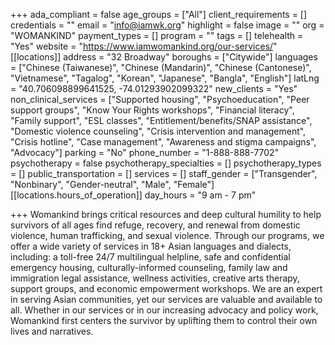 +++
ada_compliant = false
age_groups = ["All"]
client_requirements = []
credentials = ""
email = "info@iamwk.org"
highlight = false
image = ""
org = "WOMANKIND"
payment_types = []
program = ""
tags = []
telehealth = "Yes"
website = "https://www.iamwomankind.org/our-services/"
[[locations]]
address = "32 Broadway"
boroughs = ["Citywide"]
languages = ["Chinese (Taiwanese)", "Chinese (Mandarin)", "Chinese (Cantonese)", "Vietnamese", "Tagalog", "Korean", "Japanese", "Bangla", "English"]
latLng = "40.706098899641525, -74.01293902099322"
new_clients = "Yes"
non_clinical_services = ["Supported housing", "Psychoeducation", "Peer support groups", "Know Your Rights workshops", "Financial literacy", "Family support", "ESL classes", "Entitlement/benefits/SNAP assistance", "Domestic violence counseling", "Crisis intervention and management", "Crisis hotline", "Case management", "Awareness and stigma campaigns", "Advocacy"]
parking = "No"
phone_number = "1-888-888-7702"
psychotherapy = false
psychotherapy_specialties = []
psychotherapy_types = []
public_transportation = []
services = []
staff_gender = ["Transgender", "Nonbinary", "Gender-neutral", "Male", "Female"]
[[locations.hours_of_operation]]
day_hours = "9 am - 7 pm"

+++
Womankind brings critical resources and deep cultural humility to help survivors of all ages find refuge, recovery, and renewal from domestic violence, human trafficking, and sexual violence. Through our programs, we offer a wide variety of services in 18+ Asian languages and dialects, including: a toll-free 24/7 multilingual helpline, safe and confidential emergency housing, culturally-informed counseling, family law and immigration legal assistance, wellness activities, creative arts therapy, support groups, and economic empowerment workshops. We are an expert in serving Asian communities, yet our services are valuable and available to all. Whether in our services or in our increasing advocacy and policy work, Womankind first centers the survivor by uplifting them to control their own lives and narratives.